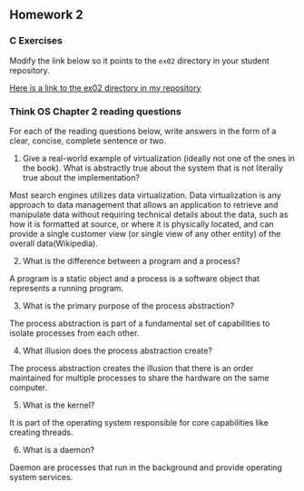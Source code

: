 ## Homework 2

### C Exercises

Modify the link below so it points to the `ex02` directory in your
student repository.

[Here is a link to the ex02 directory in my repository](https://github.com/SelinaWang/ExercisesInC/tree/master/exercises/ex02)

### Think OS Chapter 2 reading questions

For each of the reading questions below, write answers in the form of
a clear, concise, complete sentence or two.

1. Give a real-world example of virtualization (ideally not one of
the ones in the book).  What is abstractly true about the system that
is not literally true about the implementation?

Most search engines utilizes data virtualization. Data virtualization is any approach to data management that allows an application to retrieve and manipulate data without requiring technical details about the data, such as how it is formatted at source, or where it is physically located, and can provide a single customer view (or single view of any other entity) of the overall data(Wikipedia).

2. What is the difference between a program and a process?

 A program is a static object and a process is a software object that represents
 a running program.

3. What is the primary purpose of the process abstraction?

The process abstraction is part of a fundamental set of capabilities to isolate
processes from each other.

4. What illusion does the process abstraction create?

The process abstraction creates the illusion that there is an order maintained
for multiple processes to share the hardware on the same computer.

5. What is the kernel?

It is part of the operating system responsible for core capabilities like
creating threads.

6. What is a daemon?

Daemon are processes that run in the background and provide operating system
services.
